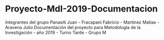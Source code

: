 # Proyecto-MdI-2019-Documentacion
Integrantes del grupo Panasiti Juan - Fracapani Fabricio - Martinez Matias - Aravena Julio
Documentación del proyecto para Metodología de la Investigación - año 2019 - Turno Tarde - Grupo M

